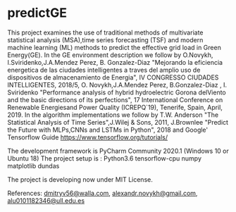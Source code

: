 # predictGE
This project examines the use of traditional methods of multivariate statistical analysis (MSA),time series forecasting (TSF)
and modern machine learning (ML) methods to predict the effective grid load in Green Energy(GE).
In the GE environment description we follow by  O.Novykh, I.Sviridenko,J.A.Mendez Perez, B. Gonzalez-Diaz "Mejorando la eficiencia 
energetica de las ciudades intelligentes a traves del amplio uso de dispositivos de almacenamiento de Energia", IV CONGRESSO 
CIUDADES INTELLIGENTES, 2018/5, O. Novykh,J.A.Mendez Perez, B.Gonzalez-Diaz , I. Sviridenko "Performance analysis of hybrid 
hydroelectric Gorona delViento and the basic directions of its perfections", 17 International Conference on Renewable Energiesand Power 
Quality (ICREPQ`19),  Tenerife, Spain, April, 2019. 
In the algorithm implementations we follow by T.W. Anderson "The Statistical Analysis of Time Series",J.Wilej & Sons, 2011, 
J.Brownlee "Predict the Future with MLPs,CNNs and LSTMs in Python", 2018 and Google' Tensorflow Guide https://www.tensorflow.org/tutorials/

The development framework is PyCharm Community 2020.1 (Windows 10 or Ubuntu 18)
The project setup is :
Python3.6
tensorflow-cpu
numpy
matplotlib
dundas

The project is developing now under MIT License.

References:  dmitryv56@walla.com, alexandr.novykh@gmail.com, alu0101182346@ull.edu.es

